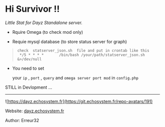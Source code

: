 # Hi Survivor !!


*Little Stat for Dayz Standalone server.*


 - Rquire Omega (to check mod only) 

 - Requie mysql database (to store status server for graph) 
>     check  statserver_json.sh  file and put in crontab like this
>      */5 * * * *       /bin/bash /your/path/statserver_json.sh &>/dev/null 

 - You need to set
 
   your `ip` , `port` , `query` and `omega server port mod` in `config.php`


 STILL in Devlopment ...



-----



![https://dayz.echosystem.fr](https://git.echosystem.fr/repo-avatars/191)

Website: [dayz.echosystem.fr](https://dayz.echosystem.fr)

Author: Erreur32

